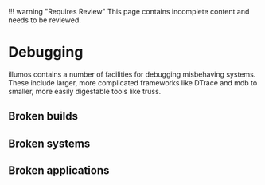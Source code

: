 !!! warning "Requires Review"
    This page contains incomplete content and needs to be reviewed.

# Debugging

illumos contains a number of facilities for debugging misbehaving systems.
These include larger, more complicated frameworks like DTrace and mdb to
smaller, more easily digestable tools like truss.

## Broken builds

## Broken systems

## Broken applications
